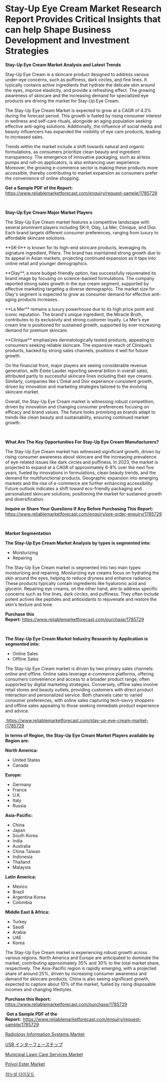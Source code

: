 <p><h1>Stay-Up Eye Cream Market Research Report Provides Critical Insights that can help Shape Business Development and Investment Strategies</h1></p><p><strong>Stay-Up Eye Cream Market Analysis and Latest Trends</strong></p>
<p><p>Stay-Up Eye Cream is a skincare product designed to address various under-eye concerns, such as puffiness, dark circles, and fine lines. It typically contains active ingredients that hydrate the delicate skin around the eyes, improve elasticity, and provide a refreshing effect. The growing awareness of skincare and the increasing demand for specialized eye products are driving the market for Stay-Up Eye Cream.</p><p>The Stay-Up Eye Cream Market is expected to grow at a CAGR of 4.3% during the forecast period. This growth is fueled by rising consumer interest in wellness and self-care rituals, alongside an aging population seeking effective anti-aging solutions. Additionally, the influence of social media and beauty influencers has expanded the visibility of eye care products, leading to increased sales.</p><p>Trends within the market include a shift towards natural and organic formulations, as consumers prioritize clean beauty and ingredient transparency. The emergence of innovative packaging, such as airless pumps and roll-on applicators, is also enhancing user experience. Moreover, the growing e-commerce sector is making these products more accessible, thereby contributing to market expansion as consumers prefer the convenience of online shopping.</p></p>
<p><strong>Get a Sample PDF of the Report:&nbsp;</strong> <a href="https://www.reliablemarketforecast.com/enquiry/request-sample/1785729?utm_campaign=1840&utm_medium=2&utm_source=Github&utm_content=ia&utm_term=19122024&utm_id=stay-up-eye-cream">https://www.reliablemarketforecast.com/enquiry/request-sample/1785729</a></p>
<p>&nbsp;</p>
<p><strong>Stay-Up Eye Cream Major Market Players</strong></p>
<p><p>The Stay-Up Eye Cream market features a competitive landscape with several prominent players including SK-II, Olay, La Mer, Clinique, and Dior. Each brand targets different consumer preferences, ranging from luxury to affordable skincare solutions.</p><p>**SK-II** is known for its high-end skincare products, leveraging its signature ingredient, Pitera. The brand has maintained strong growth due to its appeal in Asian markets, projecting continued expansion as it taps into online retail and younger demographics. </p><p>**Olay**, a more budget-friendly option, has successfully rejuvenated its brand image by focusing on science-backed formulations. The company reported strong sales growth in the eye cream segment, supported by effective marketing targeting a diverse demographic. The market size for Olay's segment is expected to grow as consumer demand for effective anti-aging products increases.</p><p>**La Mer** remains a luxury powerhouse due to its high price point and iconic reputation. The brand's unique ingredient, the Miracle Broth, contributes to its exclusivity and strong customer loyalty. La Mer’s eye cream line is positioned for sustained growth, supported by ever-increasing demand for premium skincare.</p><p>**Clinique** emphasizes dermatologically tested products, appealing to consumers seeking reliable skincare. The expansive reach of Clinique’s products, backed by strong sales channels, positions it well for future growth.</p><p>On the financial front, major players are seeing considerable revenue generation, with Estée Lauder reporting several billion in overall sales, attributed partly to successful skincare lines including their eye creams. Similarly, companies like L'Oréal and Dior experience consistent growth, driven by innovation and marketing strategies tailored to the evolving skincare market.</p><p>Overall, the Stay-Up Eye Cream market is witnessing robust competition, driven by innovation and changing consumer preferences focusing on efficacy and brand values. The future looks promising as brands adapt to trends like clean beauty and sustainability, ensuring continued market growth.</p></p>
<p>&nbsp;</p>
<p><strong>What Are The Key Opportunities For Stay-Up Eye Cream Manufacturers?</strong></p>
<p><p>The Stay-Up Eye Cream market has witnessed significant growth, driven by rising consumer awareness about skincare and the increasing prevalence of eye-related issues like dark circles and puffiness. In 2023, the market is projected to expand at a CAGR of approximately 6-8% over the next five years, fueled by innovations in formulations, clean beauty trends, and the demand for multifunctional products. Geographic expansion into emerging markets and the rise of e-commerce are further enhancing accessibility. Future outlook indicates a shift toward eco-friendly packaging and personalized skincare solutions, positioning the market for sustained growth and diversification.</p></p>
<p><strong>Inquire or Share Your Questions If Any Before Purchasing This Report:</strong> <a href="https://www.reliablemarketforecast.com/enquiry/pre-order-enquiry/1785729?utm_campaign=1840&utm_medium=2&utm_source=Github&utm_content=ia&utm_term=19122024&utm_id=stay-up-eye-cream">https://www.reliablemarketforecast.com/enquiry/pre-order-enquiry/1785729</a></p>
<p>&nbsp;</p>
<p><strong>Market Segmentation</strong></p>
<p><strong>The Stay-Up Eye Cream Market Analysis by types is segmented into:</strong></p>
<p><ul><li>Moisturizing</li><li>Repairing</li></ul></p>
<p><p>The Stay-Up Eye Cream market is segmented into two main types: moisturizing and repairing. Moisturizing eye creams focus on hydrating the skin around the eyes, helping to reduce dryness and enhance radiance. These products typically contain ingredients like hyaluronic acid and glycerin. Repairing eye creams, on the other hand, aim to address specific concerns such as fine lines, dark circles, and puffiness. They often include potent actives like peptides and antioxidants to rejuvenate and restore the skin's texture and tone.</p></p>
<p><strong>Purchase this Report:&nbsp;</strong><a href="https://www.reliablemarketforecast.com/purchase/1785729?utm_campaign=1840&utm_medium=2&utm_source=Github&utm_content=ia&utm_term=19122024&utm_id=stay-up-eye-cream">https://www.reliablemarketforecast.com/purchase/1785729</a></p>
<p>&nbsp;</p>
<p><strong>The Stay-Up Eye Cream Market Industry Research by Application is segmented into:</strong></p>
<p><ul><li>Online Sales</li><li>Offline Sales</li></ul></p>
<p><p>The Stay-Up Eye Cream market is driven by two primary sales channels: online and offline. Online sales leverage e-commerce platforms, offering consumers convenience and access to a broader product range, often supported by digital marketing strategies. Conversely, offline sales involve retail stores and beauty outlets, providing customers with direct product interaction and personalized service. Both channels cater to varied consumer preferences, with online sales capturing tech-savvy shoppers and offline sales appealing to those seeking immediate product experience and advice.</p></p>
<p><a href="https://www.reliablemarketforecast.com/stay-up-eye-cream-market-r1785729?utm_campaign=1840&utm_medium=2&utm_source=Github&utm_content=ia&utm_term=19122024&utm_id=stay-up-eye-cream">&nbsp;https://www.reliablemarketforecast.com/stay-up-eye-cream-market-r1785729</a></p>
<p><strong>In terms of Region, the Stay-Up Eye Cream Market Players available by Region are:</strong></p>
<p>
    <p> <strong> North America: </strong>
        <ul>
            <li>United States</li>
            <li>Canada</li>
        </ul>
        </p> 
    <p> <strong> Europe: </strong>
        <ul>
            <li>Germany</li>
            <li>France</li>
            <li>U.K.</li>
            <li>Italy</li>
            <li>Russia</li>
        </ul>
        </p> 
    <p> <strong> Asia-Pacific: </strong>
        <ul>
            <li>China</li>
            <li>Japan</li>
            <li>South Korea</li>
            <li>India</li>
            <li>Australia</li>
            <li>China Taiwan</li>
            <li>Indonesia</li>
            <li>Thailand</li>
            <li>Malaysia</li>
        </ul>
        </p> 
    <p> <strong> Latin America: </strong>
        <ul>
            <li>Mexico</li>
            <li>Brazil</li>
            <li>Argentina Korea</li>
            <li>Colombia</li>
        </ul>
        </p> 
    <p> <strong> Middle East & Africa: </strong>
        <ul>
            <li>Turkey</li>
            <li>Saudi</li>
            <li>Arabia</li>
            <li>UAE</li>
            <li>Korea</li>
        </ul>
    </p>
    </p>
<p><p>The Stay-Up Eye Cream market is experiencing robust growth across various regions. North America and Europe are anticipated to dominate the market, contributing approximately 35% and 30% to the total market share, respectively. The Asia-Pacific region is rapidly emerging, with a projected share of around 25%, driven by increasing consumer awareness and demand for skincare products. China is also seeing significant growth, expected to capture about 10% of the market, fueled by rising disposable incomes and changing lifestyles.</p></p>
<p><strong>Purchase this Report: </strong><a href="https://www.reliablemarketforecast.com/purchase/1785729?utm_campaign=1840&utm_medium=2&utm_source=Github&utm_content=ia&utm_term=19122024&utm_id=stay-up-eye-cream">https://www.reliablemarketforecast.com/purchase/1785729</a></p>
<p>&nbsp;<strong>Get a Sample PDF of the Report:&nbsp;&nbsp;</strong><a href="https://www.reliablemarketforecast.com/enquiry/request-sample/1785729?utm_campaign=1840&utm_medium=2&utm_source=Github&utm_content=ia&utm_term=19122024&utm_id=stay-up-eye-cream">https://www.reliablemarketforecast.com/enquiry/request-sample/1785729</a></p>
<p><strong></strong></p>
<p><p><a href="https://www.linkedin.com/pulse/growth-projections-radiology-information-systems-market-dumje?utm_campaign=1840&utm_medium=2&utm_source=Github&utm_content=ia&utm_term=19122024&utm_id=stay-up-eye-cream">Radiology Information Systems Market</a></p><p><a href="https://github.com/mohamedbakry57/Market-Research-Report-List-6/blob/main/703998228212.md?utm_campaign=1840&utm_medium=2&utm_source=Github&utm_content=ia&utm_term=19122024&utm_id=stay-up-eye-cream">USB インターフェースチップ</a></p><p><a href="https://github.com/vimar16th/Market-Research-Report-List-7/blob/main/municipal-lawn-care-services-market.md?utm_campaign=1840&utm_medium=2&utm_source=Github&utm_content=ia&utm_term=19122024&utm_id=stay-up-eye-cream">Municipal Lawn Care Services Market</a></p><p><a href="https://www.linkedin.com/pulse/market-drivers-projections-polyol-ester-2024-2031-steady-feiuf?utm_campaign=1840&utm_medium=2&utm_source=Github&utm_content=ia&utm_term=19122024&utm_id=stay-up-eye-cream">Polyol Ester Market</a></p><p><a href="https://github.com/laholand/Market-Research-Report-List-6/blob/main/764684828733.md?utm_campaign=1840&utm_medium=2&utm_source=Github&utm_content=ia&utm_term=19122024&utm_id=stay-up-eye-cream">저누설 다이오드</a></p></p>